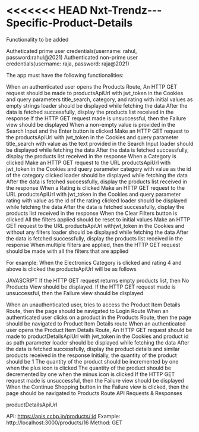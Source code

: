 <<<<<<< HEAD
Nxt-Trendz---Specific-Product-Details
=======

Functionality to be added

Autheticated prime user credentials(username: rahul, password:rahul@2021)
Authenticated non-prime user credentials(username: raja, password: raja@2021)

The app must have the following functionalities:

When an authenticated user opens the Products Route,
An HTTP GET request should be made to productsApiUrl with jwt_token in the Cookies and query parameters title_search, category, and rating with initial values as empty strings loader should be displayed while fetching the data After the data is fetched successfully, display the products list received in the response If the HTTP GET request made is unsuccessful, then the Failure view should be displayed When a non-empty value is provided in the Search Input and the Enter button is clicked Make an HTTP GET request to the productsApiUrl with jwt_token in the Cookies and query parameter title_search with value as the text provided in the Search Input loader should be displayed while fetching the data After the data is fetched successfully, display the products list received in the response When a Category is clicked Make an HTTP GET request to the URL productsApiUrl with jwt_token in the Cookies and query parameter category with value as the id of the category clicked loader should be
displayed while fetching the data After the data is fetched successfully, display the products list received in the response When a Rating is clicked Make an HTTP GET request to the URL productsApiUrl with jwt_token in the Cookies and query parameter rating with value as the id of the rating clicked loader should be displayed while fetching the data After the data is fetched successfully, display the products list received in the response When the Clear Filters button is clicked All the filters applied should be reset to initial values Make an HTTP GET request to the URL productsApiUrl withjwt_token in the Cookies and without any filters loader should be displayed while fetching the data After the data is fetched successfully, display the products list received in the response When multiple filters are applied, then the HTTP GET request should be made with all the filters that are applied

For example: When the Electronics Category is clicked and rating 4 and above is clicked the productsApiUrl will be as follows

JAVASCRIPT If the HTTP GET request returns empty products list, then No Products View should be displayed. If the HTTP GET request made is unsuccessful, then the Failure view should be displayed

When an unauthenticated user, tries to access the Product Item Details Route, then the page should be navigated to Login Route When an authenticated user clicks on a product in the Products Route, then the page should be navigated to Product Item Details route When an authenticated user opens the Product Item Details Route, An HTTP GET request should be made to productDetailsApiUrl with jwt_token in the Cookies and product id as path parameter loader should be displayed while fetching the data After the data is fetched successfully, display the product details and similar products received in the response Initially, the quantity of the product should be 1 The quantity of the product should be incremented by one when the plus icon is clicked The quantity of the product should be decremented by one when the minus icon is clicked If the HTTP GET request made is unsuccessful, then the Failure view should be displayed When the Continue Shopping button in the Failure view is clicked, then
the page should be navigated to Products Route API Requests & Responses

productDetailsApiUrl

API: https://apis.ccbp.in/products/:id Example: http://localhost:3000/products/16 Method: GET
